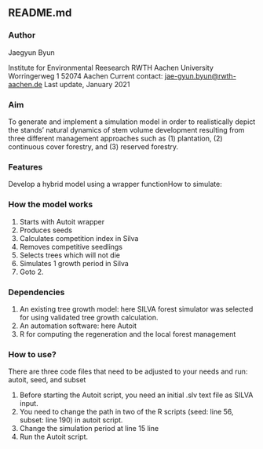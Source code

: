 ## README.md

### Author

Jaegyun Byun

Institute for Environmental Reesearch
RWTH Aachen University
Worringerweg 1
52074 Aachen
Current contact: jae-gyun.byun@rwth-aachen.de
Last update, January 2021

### Aim

To generate and implement a simulation model in order to realistically depict the stands’ natural dynamics of stem volume development resulting from three different management approaches such as (1) plantation, (2) continuous cover forestry, and (3) reserved forestry. 

### Features

Develop a hybrid model using a wrapper functionHow to simulate:

### How the model works

1. Starts with Autoit wrapper
2. Produces seeds
3. Calculates competition index in Silva
4. Removes competitive seedlings
5. Selects trees which will not die
6. Simulates 1 growth period in Silva
7. Goto 2.

### Dependencies

1. An existing tree growth model: here SILVA forest simulator was selected for using validated tree growth calculation.
2. An automation software: here Autoit
3. R for computing the regeneration and the local forest management

### How to use?

There are three code files that need to be adjusted to your needs and run: autoit, seed, and subset

1. Before starting the Autoit script, you need an initial .slv text file as SILVA input.
2. You need to change the path in two of the R scripts (seed: line 56, subset: line 190) in autoit script.
3. Change the simulation period at line 15 line
4. Run the Autoit script.
